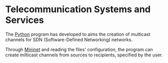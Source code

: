 # Telecommunication Systems and Services

The [Python](https://www.python.org/) program has developed to aims the creation of multicast channels for SDN (Software-Defined Networking) networks.

Through [Mininet](http://mininet.org/) and reading the files' configuration, the program can create milticast channels from sources to recipients, specified by the user.
